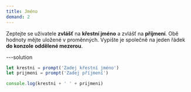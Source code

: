 ```yaml
---
title: Jméno
demand: 2
---
```


Zeptejte se uživatele **zvlášť** na **křestní jméno** a zvlášť na **příjmení**. Obě hodnoty mějte uložené v proměnných. Vypište je společně na jeden řádek **do konzole** **oddělené mezerou**.

---solution

```js
let krestni = prompt('Zadej křestní jméno')
let prijmeni = prompt('Zadej příjmení')

console.log(krestni + ' ' + prijmeni)
```
